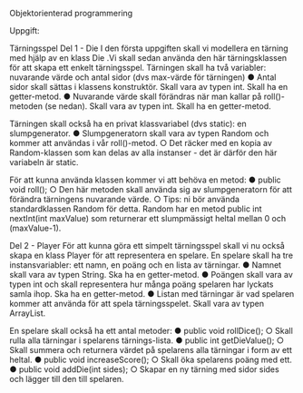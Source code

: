 Objektorienterad programmering

Uppgift:

Tärningsspel
Del 1 - Die
I den första uppgiften skall vi modellera en tärning med hjälp av en klass Die .Vi skall sedan
använda den här tärningsklassen för att skapa ett enkelt tärningsspel.
Tärningen skall ha två variabler: nuvarande värde och antal sidor (dvs max-värde för tärningen)
● Antal  sidor skall sättas i  klassens  konstruktör. Skall vara av typen int. Skall ha en getter-metod.
● Nuvarande värde skall förändras när man kallar på roll()-metoden (se nedan). Skall vara
av typen int. Skall ha en getter-metod.

Tärningen skall också ha en privat klassvariabel (dvs static): en slumpgenerator.
● Slumpgeneratorn  skall  vara  av  typen Random och  kommer  att  användas  i  vår
roll()-metod.
  ○ Det räcker med en kopia av Random-klassen som kan delas av alla instanser -
det är därför den här variabeln är static.

För att kunna använda klassen kommer vi att behöva en metod:
● public void roll();
  ○ Den  här metoden  skall använda sig av slumpgeneratorn för  att  förändra tärningens nuvarande värde.
  ○ Tips:  ni  bör använda  standardklassen  Random  för  detta.  Random  har  en  metod public  int  nextInt(int  maxValue) som returnerar ett slumpmässigt heltal mellan 0 och (maxValue-1).

Del 2 - Player
För att kunna göra ett simpelt tärningsspel skall vi nu också skapa en klass Player för att representera en spelare. En spelare skall ha tre instansvariabler: ett namn, en poäng och en lista av tärningar.
● Namnet skall vara av typen String. Ska ha en getter-metod.
● Poängen skall vara av typen int och skall representera hur många poäng spelaren har lyckats samla ihop. Ska ha en getter-metod.
● Listan med tärningar är vad spelaren kommer att använda för att spela tärningsspelet. Skall vara av typen ArrayList<Die>.

En spelare skall också ha ett antal metoder:
● public void rollDice();
  ○ Skall rulla alla tärningar i spelarens tärnings-lista.
● public int getDieValue();
  ○ Skall summera och returnera värdet på spelarens alla tärningar i form av ett heltal.
● public void increaseScore();
  ○ Skall öka spelarens poäng med ett.
● public void addDie(int sides);
  ○ Skapar en ny tärning med sidor sides och lägger till den till spelaren.
